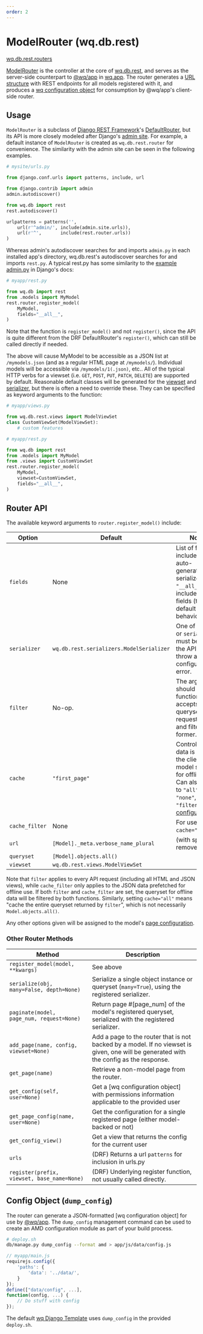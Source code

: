 ```yaml
---
order: 2
---
```


ModelRouter (wq.db.rest)
========================

[wq.db.rest.routers]

[ModelRouter] is the controller at the core of [wq.db.rest], and serves as the server-side counterpart to [@wq/app] in [wq.app].  The router generates a [URL structure] with REST endpoints for all models registered with it, and produces a [wq configuration object][config] for consumption by @wq/app's client-side router.

## Usage

`ModelRouter` is a subclass of [Django REST Framework]'s [DefaultRouter], but its API is more closely modeled after Django's [admin site].  For example, a default instance of `ModelRouter` is created as `wq.db.rest.router` for convenience.  The similarity with the admin site can be seen in the following examples.

```python
# mysite/urls.py

from django.conf.urls import patterns, include, url

from django.contrib import admin
admin.autodiscover()

from wq.db import rest
rest.autodiscover()

urlpatterns = patterns('',
    url(r'^admin/', include(admin.site.urls)),
    url(r'^',       include(rest.router.urls))
)
```

Whereas admin's autodiscover searches for and imports `admin.py` in each installed app's directory, wq.db.rest's autodiscover searches for and imports `rest.py`.  A typical rest.py has some similarity to the [example admin.py] in Django's docs:

```python
# myapp/rest.py

from wq.db import rest
from .models import MyModel
rest.router.register_model(
    MyModel,
    fields="__all__",
)
```

Note that the function is `register_model()` and not `register()`, since the API is quite different from the DRF DefaultRouter's `register()`, which can still be called directly if needed.

The above will cause MyModel to be accessible as a JSON list at `/mymodels.json` (and as a regular HTML page at `/mymodels/`).  Individual models will be accessible via `/mymodels/1(.json)`, etc..  All of the typical HTTP verbs for a viewset (i.e. `GET`, `POST`, `PUT`, `PATCH`, `DELETE`) are supported by default.  Reasonable default classes will be generated for the [viewset] and [serializer], but there is often a need to override these.  They can be specified as keyword arguments to the function:

```python
# myapp/views.py

from wq.db.rest.views import ModelViewSet
class CustomViewSet(ModelViewSet):
    # custom features
```
```python
# myapp/rest.py

from wq.db import rest
from .models import MyModel
from .views import CustomViewSet
rest.router.register_model(
    MyModel,
    viewset=CustomViewSet,
    fields="__all__",
)
```

## Router API

The available keyword arguments to `router.register_model()` include:

| Option | Default | Notes |
|--------|---------|-------|
| `fields` | None | List of fields to include on the auto-generated serializer.  Use `"__all__"` to include all fields (the old default behavior). |
| `serializer` | `wq.db.rest.serializers.ModelSerializer` | One of `fields` or `serializer` must be set or the API will throw a configuration error.
| `filter` | No-op. | The argument should be a function that accepts a queryset and a request object and filters the former. |
| `cache` | `"first_page"` | Controls which data is set to the client model storage for offline use.  Can also be set to `"all"`, `"none"`, or `"filter"` (see [configuration][config])
| `cache_filter` | None | For use with `cache="filter"`.
| `url` | `[Model]._meta.verbose_name_plural` | (with spaces removed) |
| `queryset` | `[Model].objects.all()` | |
| `viewset` | `wq.db.rest.views.ModelViewSet` | |

Note that `filter` applies to every API request (including all HTML and JSON views), while `cache_filter` only applies to the JSON data prefetched for offline use.  If both `filter` and `cache_filter` are set, the queryset for offline data will be filtered by both functions.  Similarly, setting `cache="all"` means "cache the entire queryset returned by `filter`", which is not necessarily `Model.objects.all()`.

Any other options given will be assigned to the model's [page configuration][config].

### Other Router Methods
| Method | Description |
|--------|-------------|
| `register_model(model, **kwargs)` | See above
| `serialize(obj, many=False, depth=None)` | Serialize a single object instance or queryset (`many=True`), using the registered serializer.
| `paginate(model, page_num, request=None)` | Return page #[page_num] of the model's registered queryset, serialized with the registered serializer.
| `add_page(name, config, viewset=None)` | Add a page to the router that is not backed by a model.  If no viewset is given, one will be generated with the config as the response.
| `get_page(name)` | Retrieve a non-model page from the router.
| `get_config(self, user=None)` | Get a [wq configuration object] with permissions information applicable to the provided user
| `get_page_config(name, user=None)` | Get the configuration for a single registered page (either model-backed or not)
| `get_config_view()` | Get a view that returns the config for the current user
| `urls` | (DRF) Returns a url `patterns` for inclusion in urls.py
| `register(prefix, viewset, base_name=None)` | (DRF) Underlying register function, not usually called directly.

## Config Object (`dump_config`)

The router can generate a JSON-formatted [wq configuration object] for use by [@wq/app].  The `dump_config` management command can be used to create an AMD configuration module as part of your build process.

```bash
# deploy.sh
db/manage.py dump_config --format amd > app/js/data/config.js
```

```javascript
// myapp/main.js
requirejs.config({
    'paths': {
        'data': '../data/',
    }
});
define(["data/config", ...],
function(config, ...) {
    // Do stuff with config
});
```

The default [wq Django Template] uses `dump_config` in the provided `deploy.sh`.

[wq.db.rest.routers]: https://github.com/wq/wq.db/blob/master/rest/routers.py
[ModelRouter]: https://github.com/wq/wq.db/blob/master/rest/routers.py
[wq.db.rest]: ./rest.md
[@wq/app]: ../@wq/app.md
[wq.app]: ../wq.app/index.md
[URL structure]: ./url-structure.md
[config]: ../wq-configuration-object.md
[Django REST Framework]: http://django-rest-framework.org/
[DefaultRouter]: http://django-rest-framework.org/api-guide/routers
[admin site]: https://docs.djangoproject.com/en/dev/ref/contrib/admin/
[example admin.py]: https://docs.djangoproject.com/en/dev/ref/contrib/admin/#django.contrib.admin.ModelAdmin
[viewset]: ./views.md
[serializer]: ./serializers.md
[wq Django Template]: https://github.com/wq/django-wq-template
